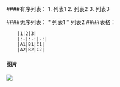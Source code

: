 ####有序列表：
	1. 列表1
	2. 列表2
	3. 列表3

####无序列表：
	* 列表1
	* 列表2
####表格：

		|1|2|3|
		|:-|:-:|-:|
		|A1|B1|C1|
		|A2|B2|C2|

#### 图片
![](./images/png)